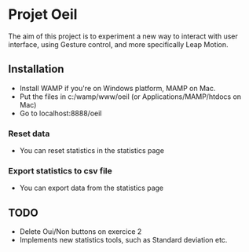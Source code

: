 # Projet Oeil

The aim of this project is to experiment a new way to interact with user interface, using Gesture control, and more specifically Leap Motion.

## Installation

* Install WAMP if you're on Windows platform, MAMP on Mac.
* Put the files in c:/wamp/www/oeil (or Applications/MAMP/htdocs on Mac)
* Go to localhost:8888/oeil

### Reset data
* You can reset statistics in the statistics page

### Export statistics to csv file
* You can export data from the statistics page

## TODO
* Delete Oui/Non buttons on exercice 2
* Implements new statistics tools, such as Standard deviation etc.

